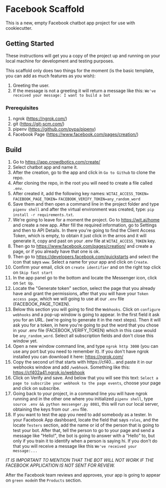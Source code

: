 # Facebook Scaffold

This is a new, empty Facebook chatbot app project for use with cookiecutter.

## Getting Started

These instructions will get you a copy of the project up and running on your local machine for development and testing purposes.

This scaffold only does two things for the moment (is the basic template, you can add as much features as you wish):
1. Greeting the user.
2. If the message is not a greeting it will return a message like this: `We've received your message: I want to build a bot`

### Prerequisites
1. ngrok (https://ngrok.com/)
2. git (https://git-scm.com/)
3. pipenv (https://github.com/pypa/pipenv)
4. Facebook Page (https://www.facebook.com/pages/creation/)

## Build

1. Go to https://app.crowdbotics.com/create/
2. Select chatbot app and name it.
3. After the creation, go to the app and click in `Go to Github` to clone the repo.
4. After cloning the repo, in the root you will need to create a file called `.env`.
5. After created it, add the following key names:
`WITAI_ACCESS_TOKEN=`
`FACEBOOK_PAGE_TOKEN=`
`FACEBOOK_VERIFY_TOKEN=any_random_word`
6. Save them and then open a command line in the project folder and type `pipenv shell` and after the virtual environment was created, type: `pip install -r requirements.txt`.
7. We're going to leave for a moment the project. Go to https://wit.ai/home and create a new app. After fill the required information, go to Settings and  then to API Details. In there you're going to find the Client Access Token, which is empty, to obtain it just click in the arros and it will generate it, copy and past on your .env file at `WITAI_ACCESS_TOKEN` key.
8. Then go to https://www.facebook.com/pages/creation/ and create a page, or if you already have that one is ok.
9. Then go to https://developers.facebook.com/quickstarts and select the icon that says `www`. Select a name for your app and click on `Create`.
10. Confirm your email, click on `create identifier` and on the right top click on `Skip fast start`
11. In the app panel go to the bottom and locate the Messenger icon, click on `Set Up`.
12. Locate the "Generate token" section, select the page that you already have and grant the permissions, after that you will have your `Token access page`, which we will going to use at our `.env` file (FACEBOOK_PAGE_TOKEN).
13. Below this section you will going to find the `Webhooks`. Click on `configure webhooks` and a pop-up window is going to appear. In the first field it ask you for an URL. (we're going to generate it in the next steps). Then it will ask you for a token, in here you're going to put the word that you chose in your .env file (FACEBOOK_VERIFY_TOKEN) which in this case would be `any_random_word`. Select all subscription fields and don't close this window yet.
14. Open a new window command line, and type `ngrok http 3000` (you can use any port but you need to remember it). If you don't have ngrok installed you can download it here: https://ngrok.com/
15. Copy the second url that starts with  https://cf40... and paste it in our webhooks window and add `/webhook`. Something like this: https://cf402a41.ngrok.io/webhook
16. Click on Verify and save. And below that you will see this text: `Select a page to subscribe your webhook to the page events`, choose your page and click on subscribe.
17. Going back to your project, in a command line you will have ngrok running and in the other one where you initialized `pipenv shell`, type `source .env && python messenger.py 8081`, this will run our local server, obtaining the keys from our `.env` file.
18. If you want to test the app you need to add somebody as a tester. In your Facebook App dashboard, locate the field that says `roles`, and the locate `Testers` section, add the name or id of the person that is going to test your bot. After that, tell the person to go to your page and send a message like "Hello!", the bot is going to answer with a "Hello" to, but only if you train it to identify when a person is saying hi. If you don't do that you will receive a message like this `We've received your message:...`

*IT IS IMPORTANT TO MENTION THAT THE BOT WILL NOT WORK IF THE FACEBOOK APPLICATION IS NOT SENT FOR REVIEW.*

After the Facebook team reviews and approves, your app is going to appear on `green mode`in the `Products` section. 
